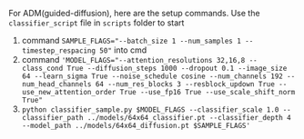 For ADM(guided-diffusion), here are the setup commands. Use the `classifier_script` file in `scripts` folder to start
1. command ```SAMPLE_FLAGS="--batch_size 1 --num_samples 1 --timestep_respacing 50"``` into cmd
2. command `'MODEL_FLAGS="--attention_resolutions 32,16,8 --class_cond True --diffusion_steps 1000 --dropout 0.1 --image_size 64 --learn_sigma True --noise_schedule cosine --num_channels 192 --num_head_channels 64 --num_res_blocks 3 --resblock_updown True --use_new_attention_order True --use_fp16 True --use_scale_shift_norm True"`
3. `python classifier_sample.py $MODEL_FLAGS --classifier_scale 1.0 --classifier_path ../models/64x64_classifier.pt --classifier_depth 4 --model_path ../models/64x64_diffusion.pt $SAMPLE_FLAGS'`

